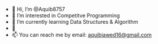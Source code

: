 - 👋 Hi, I’m @Aquib8757
- 👀 I’m interested in Competitve Programming
- 🌱 I’m currently learning Data Structures & Algorithm
- 💞️
- 📫 You can reach me by email: aquibjawed16@gmail.com

<!---
Aquib8757/Aquib8757 is a ✨ special ✨ repository because its `README.md` (this file) appears on your GitHub profile.
You can click the Preview link to take a look at your changes.
--->
